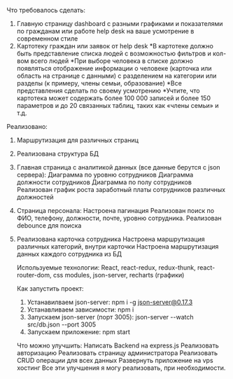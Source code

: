 Что требовалось сделать:
1. Главную страницу dashboard с разными графиками и показателями по гражданам или работе help desk на ваше усмотрение в современном стиле
2. Картотеку граждан или заявок от help desk
*В картотеке должно быть представление списка людей с возможностью фильтров и кол-вом всего людей
*При выборе человека в списке должно появляться отображение информации о человеке (карточка или область на странице с данными) с разделением на категории или разделы (к примеру, члены семьи, образование)
*Все представления сделать по своему усмотрению
*Учтите, что картотека может содержать более 100 000 записей и более 150 параметров и до 20 связанных таблиц, таких как «члены семьи» и т.д.


Реализовано:
1) Маршрутизация для различных страниц
2) Реализована структура БД
3) Главная страница с аналитикой данных (все данные берутся с json сервера):
   Диаграмма по уровню сотрудников
   Диаграмма должности сотрудников
   Диаграмма по полу сотрудников
   Реализован график роста заработный платы сотрудников различных должностей
5) Страница персонала:
	Настроена пагинация
	Реализован поиск по ФИО, телефону, должности, почте, уровню сотрудника.
 	Реализован debounce для поиска
6) Реализована карточка сотрудника
   	Настроена маршрутизация различных категорий, внутри карточки
   	Настроена маршрутизация данных каждого сотрудника из БД

   Используемые технологии:
   React, react-redux, redux-thunk, react-router-dom, css modules, json-server, recharts (графики)

   Как запустить проект:
   1. Устанавилваем json-server: npm i -g json-server@0.17.3
   2. Устанавливаем зависимости: npm i
   3. Запускаем json-server (порт 3005): json-server --watch src/db.json --port 3005
   4. Запускаем приложение: npm start
  
   Что можно улучшить:
		Написать Backend на express.js
  		Реализовать авторизацию
  		Реализовать страницу администратора
   		Реализовать CRUD операции для всех данных
   	 	Развернуть приложение на vps хостинг 
   Все эти улучшения я могу реализовать, при необходимости. 
